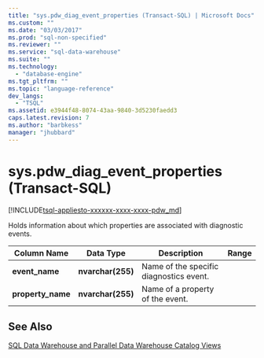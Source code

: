 ```yaml
---
title: "sys.pdw_diag_event_properties (Transact-SQL) | Microsoft Docs"
ms.custom: ""
ms.date: "03/03/2017"
ms.prod: "sql-non-specified"
ms.reviewer: ""
ms.service: "sql-data-warehouse"
ms.suite: ""
ms.technology: 
  - "database-engine"
ms.tgt_pltfrm: ""
ms.topic: "language-reference"
dev_langs: 
  - "TSQL"
ms.assetid: e3944f48-8074-43aa-9840-3d5230faedd3
caps.latest.revision: 7
ms.author: "barbkess"
manager: "jhubbard"
---
```

# sys.pdw_diag_event_properties (Transact-SQL)
[!INCLUDE[tsql-appliesto-xxxxxx-xxxx-xxxx-pdw_md](../../relational-databases/system-catalog-views/includes/tsql-appliesto-xxxxxx-xxxx-xxxx-pdw-md.md)]

  Holds information about which properties are associated with diagnostic events.  
  
|Column Name|Data Type|Description|Range|  
|-----------------|---------------|-----------------|-----------|  
|**event_name**|**nvarchar(255)**|Name of the specific diagnostics event.||  
|**property_name**|**nvarchar(255)**|Name of a property of the event.||  
  
## See Also  
 [SQL Data Warehouse and Parallel Data Warehouse Catalog Views](../../relational-databases/system-catalog-views/sql-data-warehouse-and-parallel-data-warehouse-catalog-views.md)  
  
  